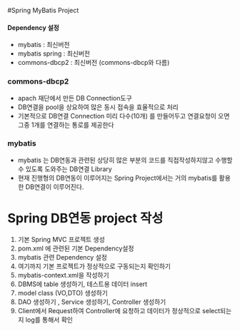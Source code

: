 #Spring MyBatis Project  

#### Dependency 설정  
* mybatis : 최신버전  
* mybatis spring : 최신버전  
* commons-dbcp2 : 최신버전 (commons-dbcp와 다름)  

### commons-dbcp2  
* apach 재단에서 만든 DB Connection도구  
* DB연결을 pool을 상요하여 많은 동시 접속을 효율적으로 처리  
* 기본적으로 DB연결 Connection 미리 다수(10개) 를 만들어두고 연결요청이 오면 그중 1개를 연결하는 통로를 제공한다  

### mybatis  
* mybatis 는 DB연동과 관련된 상당히 많은 부분의 코드를 직접작성하지않고 수행할수 있도록 도와주는 DB연결 Library  
* 현재 진행형의 DB연동이 이루어지는 Spring Project에서는 거의 mybatis를 활용한 DB연결이 이루어진다.  

# Spring DB연동 project 작성  
1. 기본 Spring MVC 프로젝트 생성  
2. pom.xml 에 관련된 기본 Dependency설정  
3. mybatis 관련 Dependency 설정  
4. 여기까지 기본 프로젝트가 정상적으로 구동되는지 확인하기  
5. mybatis-context.xml을 작성하기  
6. DBMS에 table 생성하기, 테스트용 데이터 insert  
7. model class (VO,DTO) 생성하기  
8. DAO 생성하기 , Service 생성하기, Controller 생성하기  
9. Client에서 Request하여 Controller에 요청하고 데이터가 정상적으로 select되는지 log를 통해서 확인